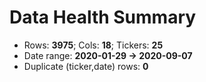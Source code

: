 # Data Health Summary

- Rows: **3975**; Cols: **18**; Tickers: **25**
- Date range: **2020-01-29 → 2020-09-07**
- Duplicate (ticker,date) rows: **0**